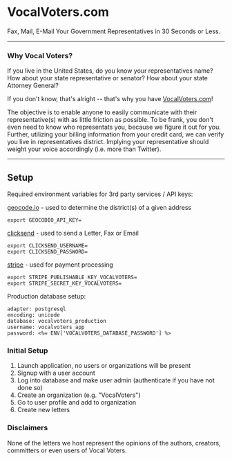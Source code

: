 VocalVoters.com
==========

Fax, Mail, E-Mail Your Government Representatives in 30 Seconds or Less.

------------------------

### Why Vocal Voters?

If you live in the United States, do you know your representatives name? How about your state representative or senator? How about your state Attorney General?

If you don't know, that's alright -- that's why you have [VocalVoters.com](https://vocalvoters.com)!

The objective is to enable anyone to easily communicate with their representative(s) with as little friction as possible. To be frank, you don't even need to know who representats you, because we figure it out for you. Further, utilizing your billing information from your credit card, we can verify you live in representatives district. Implying your representative should weight your voice accordingly (i.e. more than Twitter).

------------------------

## Setup

Required environment variables for 3rd party services / API keys:

[geocode.io](https://geocod.io/) - used to determine the district(s) of a given address

```
export GEOCODIO_API_KEY=
```

[clicksend](https://clicksend.com/) - used to send a Letter, Fax or Email
```
export CLICKSEND_USERNAME=
export CLICKSEND_PASSWORD=
```

[stripe](https://stripe.com/) - used for payment processing
```
export STRIPE_PUBLISHABLE_KEY_VOCALVOTERS=
export STRIPE_SECRET_KEY_VOCALVOTERS=
```

Production database setup:
```
adapter: postgresql
encoding: unicode
database: vocalvoters_production
username: vocalvoters_app
password: <%= ENV['VOCALVOTERS_DATABASE_PASSWORD'] %>
```

### Initial Setup

1. Launch application, no users or organizations will be present
2. Signup with a user account
3. Log into database and make user admin (authenticate if you have not done so)
4. Create an organization (e.g. "VocalVoters")
5. Go to user profile and add to organization
6. Create new letters


### Disclaimers

None of the letters we host represent the opinions of the authors, creators, committers or even users of Vocal Voters.
